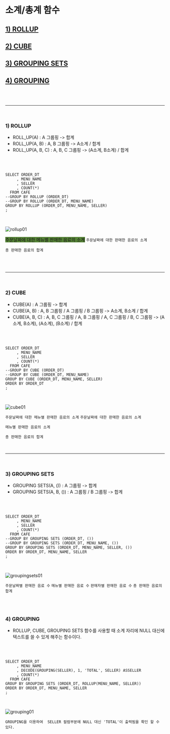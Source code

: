 

<br/>

# 소계/총계 함수
 ## [1) ROLLUP](#1-rollup-1)
 ## [2) CUBE](#2-cube-1)
 ## [3) GROUPING SETS](#3-grouping-sets-1)
 ## [4) GROUPING](#4-grouping-1)

<br/>
<br/>

---------------

<br/>

### 1) ROLLUP
 - ROLL_UP(A) : A 그룹핑 -> 합계
 - ROLL_UP(A, B) : A, B 그룹핑 -> A소계 / 합계
 - ROLL_UP(A, B, C) : A, B, C 그룹핑 -> (A소계, B소계) / 합계

<br/>
<br/>

```
SELECT ORDER_DT
     , MENU_NAME
     , SELLER
     , COUNT(*)
  FROM CAFE
--GROUP BY ROLLUP (ORDER_DT) 
--GROUP BY ROLLUP (ORDER_DT, MENU_NAME)
GROUP BY ROLLUP (ORDER_DT, MENU_NAME, SELLER)
;
```

<br/>

![rollup01](https://user-images.githubusercontent.com/80929909/219847909-682d7b02-beb5-4f92-80af-1e3a0836c1c7.png)

<span style="background-color: 548235">주문날짜에 대한 메뉴별 판매한 음료의 소계</span>
`주문날짜에 대한 판매한 음료의 소계`

`총 판매한 음료의 합계`

</br>
</br>

---------------

</br>

### 2) CUBE
 - CUBE(A) : A 그룹핑 -> 합계
 - CUBE(A, B) : A, B 그룹핑 / A 그룹핑 / B 그룹핑 -> A소계, B소계 / 합계 
 - CUBE(A, B, C) : A, B, C 그룹핑 / A, B 그룹핑 / A, C 그룹핑 / B, C 그룹핑 -> (A소계, B소계), (A소계), (B소계) / 합계

<br/>
<br/>

```
SELECT ORDER_DT
     , MENU_NAME
     , SELLER
     , COUNT(*)
  FROM CAFE
--GROUP BY CUBE (ORDER_DT)
--GROUP BY CUBE (ORDER_DT, MENU_NAME)
GROUP BY CUBE (ORDER_DT, MENU_NAME, SELLER)
ORDER BY ORDER_DT
;
```
<br/>

![cube01](https://user-images.githubusercontent.com/80929909/219849664-593b6635-a0ab-40aa-bf80-a0090fdb19b7.PNG)

`주문날짜에 대한 메뉴별 판매한 음료의 소계`
`주문날짜에 대한 판매한 음료의 소계`

`메뉴별 판매한 음료의 소계`

`총 판매한 음료의 합계`

</br>

---------------

</br>

### 3) GROUPING SETS
 - GROUPING SETS(A, ()) : A 그룹핑 -> 합계
 - GROUPING SETS(A, B, ()) : A 그룹핑 / B 그룹핑 ->  합계 

<br/>
<br/>

```
SELECT ORDER_DT
     , MENU_NAME
     , SELLER
     , COUNT(*)
  FROM CAFE
--GROUP BY GROUPING SETS (ORDER_DT, ())
--GROUP BY GROUPING SETS (ORDER_DT, MENU_NAME, ())
GROUP BY GROUPING SETS (ORDER_DT, MENU_NAME, SELLER, ())
ORDER BY ORDER_DT, MENU_NAME, SELLER
;
```

<br/>

![groupingsets01](https://user-images.githubusercontent.com/80929909/219857435-0900330a-e7ef-4fae-b13c-01af40d88024.PNG)

`주문날짜별 판매한 음료 수`
`메뉴별 판매한 음료 수`
`판매자별 판매한 음료 수`
`총 판매한 음료의 합계`

</br>
</br>

### 4) GROUPING
 - ROLLUP, CUBE, GROUPING SETS 함수를 사용할 때 소계 자리에 NULL 대신에 텍스트를 쓸 수 있게 해주는 함수이다.

<br/>
<br/>

```
SELECT ORDER_DT
     , MENU_NAME
     , DECODE(GROUPING(SELLER), 1, 'TOTAL', SELLER) ASSELLER
     , COUNT(*)
  FROM CAFE
GROUP BY GROUPING SETS (ORDER_DT, ROLLUP(MENU_NAME, SELLER))
ORDER BY ORDER_DT, MENU_NAME, SELLER
;
```

<br/>

![grouping01](https://user-images.githubusercontent.com/80929909/219858081-c9df8716-450b-4ea4-9fdd-f6d5f14bd552.PNG)

`GROUPING을 이용하여  SELLER 컬럼부분에 NULL 대신 'TOTAL'이 출력됨을 확인 할 수 있다.`

</br>